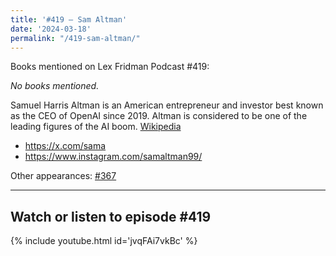 ```yaml
---
title: '#419 – Sam Altman'
date: '2024-03-18'
permalink: "/419-sam-altman/"
---
```


Books mentioned on Lex Fridman Podcast #419:

*No books mentioned.*

<!--more-->

Samuel Harris Altman is an American entrepreneur and investor best known as the CEO of OpenAI since 2019. Altman is considered to be one of the leading figures of the AI boom. <a href="https://en.wikipedia.org/wiki/Sam_Altman" target="_blank">Wikipedia</a>

- <a href="https://x.com/sama" target="_blank">https://x.com/sama</a>
- <a href="https://www.instagram.com/samaltman99/" target="_blank">https://www.instagram.com/samaltman99/</a>

Other appearances: [\#367](/367-sam-altman/)

- - - - - -

## Watch or listen to episode #419

{% include youtube.html id='jvqFAi7vkBc' %}